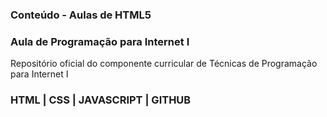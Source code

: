 ### Conteúdo - Aulas de HTML5

### Aula de Programação para Internet I

Repositório oficial do componente curricular de Técnicas de Programação para Internet I

### HTML | CSS | JAVASCRIPT | GITHUB
